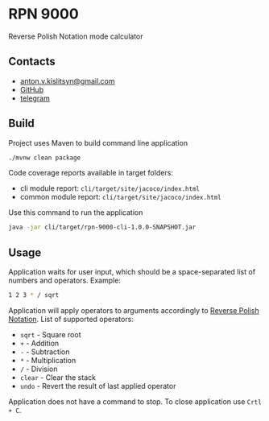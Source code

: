 # RPN 9000
Reverse Polish Notation mode calculator 

Contacts
---------------
- [anton.v.kislitsyn@gmail.com](mailto:anton.v.kislitsyn@gmail.com)
- [GitHub](https://github.com/kislitsyn)
- [telegram](@antonkislitsyn)

Build
---------------
Project uses Maven to build command line application
```bash
./mvnw clean package
```
Code coverage reports available in target folders:
- cli module report: `cli/target/site/jacoco/index.html`
- common module report: `cli/target/site/jacoco/index.html`

Use this command to run the application
```bash
java -jar cli/target/rpn-9000-cli-1.0.0-SNAPSHOT.jar
```

Usage
---------------
Application waits for user input, which should be a space-separated list of numbers and operators.
Example:
```bash
1 2 3 * / sqrt
```
Application will apply operators to arguments accordingly to 
[Reverse Polish Notation](https://en.wikipedia.org/wiki/Reverse_Polish_notation).
List of supported operators:
- `sqrt` - Square root
- `+` - Addition
- `-` - Subtraction
- `*` - Multiplication
- `/` - Division
- `clear` - Clear the stack
- `undo` - Revert the result of last applied operator

Application does not have a command to stop. To close application use `Crtl + C`.
